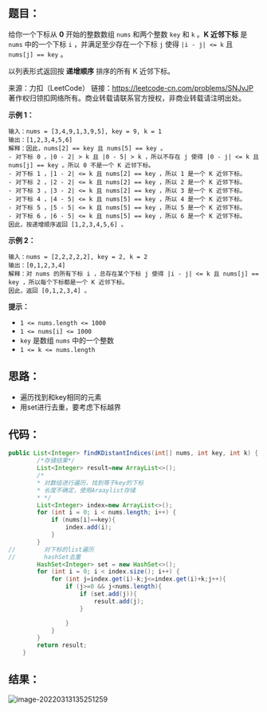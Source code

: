 ## 题目：

给你一个下标从 **0** 开始的整数数组 `nums` 和两个整数 `key` 和 `k` 。**K 近邻下标** 是 `nums` 中的一个下标 `i` ，并满足至少存在一个下标 `j` 使得 `|i - j| <= k` 且 `nums[j] == key` 。

以列表形式返回按 **递增顺序** 排序的所有 K 近邻下标。



来源：力扣（LeetCode） 链接：https://leetcode-cn.com/problems/SNJvJP 著作权归领扣网络所有。商业转载请联系官方授权，非商业转载请注明出处。

<!--more-->

**示例 1：**

```
输入：nums = [3,4,9,1,3,9,5], key = 9, k = 1
输出：[1,2,3,4,5,6]
解释：因此，nums[2] == key 且 nums[5] == key 。
- 对下标 0 ，|0 - 2| > k 且 |0 - 5| > k ，所以不存在 j 使得 |0 - j| <= k 且 nums[j] == key 。所以 0 不是一个 K 近邻下标。
- 对下标 1 ，|1 - 2| <= k 且 nums[2] == key ，所以 1 是一个 K 近邻下标。
- 对下标 2 ，|2 - 2| <= k 且 nums[2] == key ，所以 2 是一个 K 近邻下标。
- 对下标 3 ，|3 - 2| <= k 且 nums[2] == key ，所以 3 是一个 K 近邻下标。
- 对下标 4 ，|4 - 5| <= k 且 nums[5] == key ，所以 4 是一个 K 近邻下标。
- 对下标 5 ，|5 - 5| <= k 且 nums[5] == key ，所以 5 是一个 K 近邻下标。
- 对下标 6 ，|6 - 5| <= k 且 nums[5] == key ，所以 6 是一个 K 近邻下标。
因此，按递增顺序返回 [1,2,3,4,5,6] 。 
```

**示例 2：**

```
输入：nums = [2,2,2,2,2], key = 2, k = 2
输出：[0,1,2,3,4]
解释：对 nums 的所有下标 i ，总存在某个下标 j 使得 |i - j| <= k 且 nums[j] == key ，所以每个下标都是一个 K 近邻下标。 
因此，返回 [0,1,2,3,4] 。
```

**提示：**

- `1 <= nums.length <= 1000`
- `1 <= nums[i] <= 1000`
- `key` 是数组 `nums` 中的一个整数
- `1 <= k <= nums.length`

## 思路：

- 遍历找到和key相同的元素
- 用set进行去重，要考虑下标越界

## 代码：

```java
public List<Integer> findKDistantIndices(int[] nums, int key, int k) {
        /*存储结果*/
        List<Integer> result=new ArrayList<>();
        /*
        * 对数组进行遍历，找到等于key的下标
        * 长度不确定，使用Araaylist存储
        * */
        List<Integer> index=new ArrayList<>();
        for (int i = 0; i < nums.length; i++) {
            if (nums[i]==key){
                index.add(i);
            }
        }
//        对下标的list遍历
//        hashSet去重
        HashSet<Integer> set = new HashSet<>();
        for (int i = 0; i < index.size(); i++) {
            for (int j=index.get(i)-k;j<=index.get(i)+k;j++){
                if (j>=0 && j<nums.length){
                    if (set.add(j)){
                        result.add(j);
                    }

                }
            }
        }
        return result;
    }
```

## 结果：

![image-20220313135251259](https://gitee.com/misteryliu/typora/raw/master/image/image-20220313135251259.png)